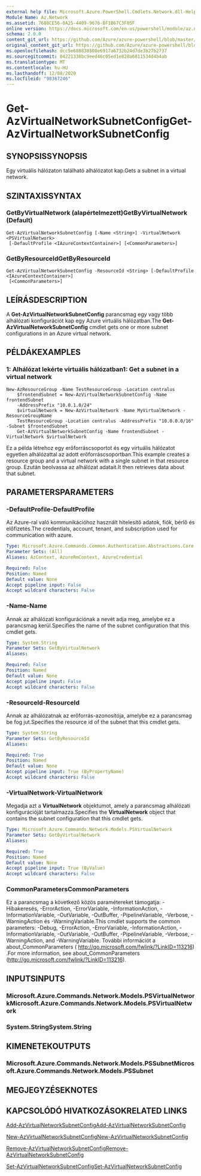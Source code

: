 ```yaml
---
external help file: Microsoft.Azure.PowerShell.Cmdlets.Network.dll-Help.xml
Module Name: Az.Network
ms.assetid: 7688CE56-0A25-4409-9676-BF1B67C3F05F
online version: https://docs.microsoft.com/en-us/powershell/module/az.network/get-azvirtualnetworksubnetconfig
schema: 2.0.0
content_git_url: https://github.com/Azure/azure-powershell/blob/master/src/Network/Network/help/Get-AzVirtualNetworkSubnetConfig.md
original_content_git_url: https://github.com/Azure/azure-powershell/blob/master/src/Network/Network/help/Get-AzVirtualNetworkSubnetConfig.md
ms.openlocfilehash: dcc5e688838508e6917a6732b24d7de3b27b2737
ms.sourcegitcommit: 04221336bc9eed46c05ed1e828a6811534d4b4ab
ms.translationtype: MT
ms.contentlocale: hu-HU
ms.lasthandoff: 12/08/2020
ms.locfileid: "98367246"
---
```

# <span data-ttu-id="3d7ea-101">Get-AzVirtualNetworkSubnetConfig</span><span class="sxs-lookup"><span data-stu-id="3d7ea-101">Get-AzVirtualNetworkSubnetConfig</span></span>

## <span data-ttu-id="3d7ea-102">SYNOPSIS</span><span class="sxs-lookup"><span data-stu-id="3d7ea-102">SYNOPSIS</span></span>
<span data-ttu-id="3d7ea-103">Egy virtuális hálózaton található alhálózatot kap.</span><span class="sxs-lookup"><span data-stu-id="3d7ea-103">Gets a subnet in a virtual network.</span></span>

## <span data-ttu-id="3d7ea-104">SZINTAXIS</span><span class="sxs-lookup"><span data-stu-id="3d7ea-104">SYNTAX</span></span>

### <span data-ttu-id="3d7ea-105">GetByVirtualNetwork (alapértelmezett)</span><span class="sxs-lookup"><span data-stu-id="3d7ea-105">GetByVirtualNetwork (Default)</span></span>
```
Get-AzVirtualNetworkSubnetConfig [-Name <String>] -VirtualNetwork <PSVirtualNetwork>
 [-DefaultProfile <IAzureContextContainer>] [<CommonParameters>]
```

### <span data-ttu-id="3d7ea-106">GetByResourceId</span><span class="sxs-lookup"><span data-stu-id="3d7ea-106">GetByResourceId</span></span>
```
Get-AzVirtualNetworkSubnetConfig -ResourceId <String> [-DefaultProfile <IAzureContextContainer>]
 [<CommonParameters>]
```

## <span data-ttu-id="3d7ea-107">LEÍRÁS</span><span class="sxs-lookup"><span data-stu-id="3d7ea-107">DESCRIPTION</span></span>
<span data-ttu-id="3d7ea-108">A **Get-AzVirtualNetworkSubnetConfig** parancsmag egy vagy több alhálózati konfigurációt kap egy Azure virtuális hálózatban.</span><span class="sxs-lookup"><span data-stu-id="3d7ea-108">The **Get-AzVirtualNetworkSubnetConfig** cmdlet gets one or more subnet configurations in an Azure virtual network.</span></span>

## <span data-ttu-id="3d7ea-109">PÉLDÁK</span><span class="sxs-lookup"><span data-stu-id="3d7ea-109">EXAMPLES</span></span>

### <span data-ttu-id="3d7ea-110">1: Alhálózat lekérte virtuális hálózatban</span><span class="sxs-lookup"><span data-stu-id="3d7ea-110">1: Get a subnet in a virtual network</span></span>
```
New-AzResourceGroup -Name TestResourceGroup -Location centralus
    $frontendSubnet = New-AzVirtualNetworkSubnetConfig -Name frontendSubnet 
    -AddressPrefix "10.0.1.0/24"
    $virtualNetwork = New-AzVirtualNetwork -Name MyVirtualNetwork -ResourceGroupName 
    TestResourceGroup -Location centralus -AddressPrefix "10.0.0.0/16" -Subnet $frontendSubnet
    Get-AzVirtualNetworkSubnetConfig -Name frontendSubnet -VirtualNetwork $virtualNetwork
```

<span data-ttu-id="3d7ea-111">Ez a példa létrehoz egy erőforráscsoportot és egy virtuális hálózatot egyetlen alhálózattal az adott erőforráscsoportban.</span><span class="sxs-lookup"><span data-stu-id="3d7ea-111">This example creates a resource group and a virtual network with a single subnet in that resource group.</span></span> <span data-ttu-id="3d7ea-112">Ezután beolvassa az alhálózat adatait.</span><span class="sxs-lookup"><span data-stu-id="3d7ea-112">It then retrieves data about that subnet.</span></span>

## <span data-ttu-id="3d7ea-113">PARAMETERS</span><span class="sxs-lookup"><span data-stu-id="3d7ea-113">PARAMETERS</span></span>

### <span data-ttu-id="3d7ea-114">-DefaultProfile</span><span class="sxs-lookup"><span data-stu-id="3d7ea-114">-DefaultProfile</span></span>
<span data-ttu-id="3d7ea-115">Az Azure-ral való kommunikációhoz használt hitelesítő adatok, fiók, bérlő és előfizetés.</span><span class="sxs-lookup"><span data-stu-id="3d7ea-115">The credentials, account, tenant, and subscription used for communication with azure.</span></span>

```yaml
Type: Microsoft.Azure.Commands.Common.Authentication.Abstractions.Core.IAzureContextContainer
Parameter Sets: (All)
Aliases: AzContext, AzureRmContext, AzureCredential

Required: False
Position: Named
Default value: None
Accept pipeline input: False
Accept wildcard characters: False
```

### <span data-ttu-id="3d7ea-116">-Name</span><span class="sxs-lookup"><span data-stu-id="3d7ea-116">-Name</span></span>
<span data-ttu-id="3d7ea-117">Annak az alhálózati konfigurációnak a nevét adja meg, amelybe ez a parancsmag kerül.</span><span class="sxs-lookup"><span data-stu-id="3d7ea-117">Specifies the name of the subnet configuration that this cmdlet gets.</span></span>

```yaml
Type: System.String
Parameter Sets: GetByVirtualNetwork
Aliases:

Required: False
Position: Named
Default value: None
Accept pipeline input: False
Accept wildcard characters: False
```

### <span data-ttu-id="3d7ea-118">-ResourceId</span><span class="sxs-lookup"><span data-stu-id="3d7ea-118">-ResourceId</span></span>
<span data-ttu-id="3d7ea-119">Annak az alhálózatnak az erőforrás-azonosítója, amelybe ez a parancsmag be fog jut.</span><span class="sxs-lookup"><span data-stu-id="3d7ea-119">Specifies the resource id of the subnet that this cmdlet gets.</span></span>

```yaml
Type: System.String
Parameter Sets: GetByResourceId
Aliases:

Required: True
Position: Named
Default value: None
Accept pipeline input: True (ByPropertyName)
Accept wildcard characters: False
```

### <span data-ttu-id="3d7ea-120">-VirtualNetwork</span><span class="sxs-lookup"><span data-stu-id="3d7ea-120">-VirtualNetwork</span></span>
<span data-ttu-id="3d7ea-121">Megadja azt a **VirtualNetwork** objektumot, amely a parancsmag alhálózati konfigurációját tartalmazza.</span><span class="sxs-lookup"><span data-stu-id="3d7ea-121">Specifies the **VirtualNetwork** object that contains the subnet configuration that this cmdlet gets.</span></span>

```yaml
Type: Microsoft.Azure.Commands.Network.Models.PSVirtualNetwork
Parameter Sets: GetByVirtualNetwork
Aliases:

Required: True
Position: Named
Default value: None
Accept pipeline input: True (ByValue)
Accept wildcard characters: False
```

### <span data-ttu-id="3d7ea-122">CommonParameters</span><span class="sxs-lookup"><span data-stu-id="3d7ea-122">CommonParameters</span></span>
<span data-ttu-id="3d7ea-123">Ez a parancsmag a következő közös paramétereket támogatja: -Hibakeresés, -ErrorAction, -ErrorVariable, -InformationAction, -InformationVariable, -OutVariable, -OutBuffer, -PipelineVariable, -Verbose, -WarningAction és -WarningVariable.</span><span class="sxs-lookup"><span data-stu-id="3d7ea-123">This cmdlet supports the common parameters: -Debug, -ErrorAction, -ErrorVariable, -InformationAction, -InformationVariable, -OutVariable, -OutBuffer, -PipelineVariable, -Verbose, -WarningAction, and -WarningVariable.</span></span> <span data-ttu-id="3d7ea-124">További információt a about_CommonParameters ( http://go.microsoft.com/fwlink/?LinkID=113216) .</span><span class="sxs-lookup"><span data-stu-id="3d7ea-124">For more information, see about_CommonParameters (http://go.microsoft.com/fwlink/?LinkID=113216).</span></span>

## <span data-ttu-id="3d7ea-125">INPUTS</span><span class="sxs-lookup"><span data-stu-id="3d7ea-125">INPUTS</span></span>

### <span data-ttu-id="3d7ea-126">Microsoft.Azure.Commands.Network.Models.PSVirtualNetwork</span><span class="sxs-lookup"><span data-stu-id="3d7ea-126">Microsoft.Azure.Commands.Network.Models.PSVirtualNetwork</span></span>

### <span data-ttu-id="3d7ea-127">System.String</span><span class="sxs-lookup"><span data-stu-id="3d7ea-127">System.String</span></span>

## <span data-ttu-id="3d7ea-128">KIMENETEK</span><span class="sxs-lookup"><span data-stu-id="3d7ea-128">OUTPUTS</span></span>

### <span data-ttu-id="3d7ea-129">Microsoft.Azure.Commands.Network.Models.PSSubnet</span><span class="sxs-lookup"><span data-stu-id="3d7ea-129">Microsoft.Azure.Commands.Network.Models.PSSubnet</span></span>

## <span data-ttu-id="3d7ea-130">MEGJEGYZÉSEK</span><span class="sxs-lookup"><span data-stu-id="3d7ea-130">NOTES</span></span>

## <span data-ttu-id="3d7ea-131">KAPCSOLÓDÓ HIVATKOZÁSOK</span><span class="sxs-lookup"><span data-stu-id="3d7ea-131">RELATED LINKS</span></span>

[<span data-ttu-id="3d7ea-132">Add-AzVirtualNetworkSubnetConfig</span><span class="sxs-lookup"><span data-stu-id="3d7ea-132">Add-AzVirtualNetworkSubnetConfig</span></span>](./Add-AzVirtualNetworkSubnetConfig.md)

[<span data-ttu-id="3d7ea-133">New-AzVirtualNetworkSubnetConfig</span><span class="sxs-lookup"><span data-stu-id="3d7ea-133">New-AzVirtualNetworkSubnetConfig</span></span>](./New-AzVirtualNetworkSubnetConfig.md)

[<span data-ttu-id="3d7ea-134">Remove-AzVirtualNetworkSubnetConfig</span><span class="sxs-lookup"><span data-stu-id="3d7ea-134">Remove-AzVirtualNetworkSubnetConfig</span></span>](./Remove-AzVirtualNetworkSubnetConfig.md)

[<span data-ttu-id="3d7ea-135">Set-AzVirtualNetworkSubnetConfig</span><span class="sxs-lookup"><span data-stu-id="3d7ea-135">Set-AzVirtualNetworkSubnetConfig</span></span>](./Set-AzVirtualNetworkSubnetConfig.md)

